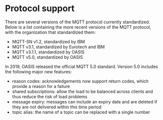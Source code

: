 # Protocol support

There are several versions of the MQTT protocol currently standardized.
Below is a list containing the more recent versions of the MQTT protocol,
with the organization that standardized them:

- MQTT-SN v1.2, standardized by IBM
- MQTT v3.1, standardized by Eurotech and IBM
- MQTT v3.1.1, standardized by OASIS
- MQTT v5.0, standardized by OASIS

In 2019, OASIS released the official MQTT 5.0 standard.
Version 5.0 includes the following major new features:

- reason codes: acknowledgements now support return codes, which provide a reason for a failure
- shared subscriptions: allow the load to be balanced across clients and thus reduce the risk of load problems
- message expiry: messages can include an expiry date and are deleted if they are not delivered within this time period
- topic alias: the name of a topic can be replaced with a single number
